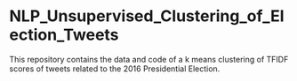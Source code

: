 # NLP_Unsupervised_Clustering_of_Election_Tweets
This repository contains the data and code of a k means clustering of TFIDF scores of tweets related to the 2016 Presidential Election.
